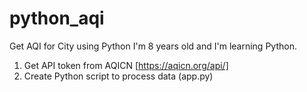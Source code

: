 # python_aqi

Get AQI for City using Python
I'm 8 years old and I'm learning Python.

1. Get API token from AQICN [https://aqicn.org/api/]
2. Create Python script to process data (app.py)
